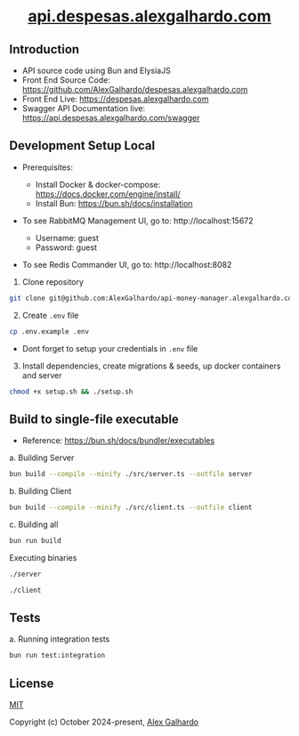 <h1 align="center"><a href="https://api.asaas.alexgalhardo.com" target="_blank">api.despesas.alexgalhardo.com</a></h1>

## Introduction

- API source code using Bun and ElysiaJS
- Front End Source Code: <https://github.com/AlexGalhardo/despesas.alexgalhardo.com>
- Front End Live: <https://despesas.alexgalhardo.com>
- Swagger API Documentation live: <https://api.despesas.alexgalhardo.com/swagger>

## Development Setup Local

- Prerequisites:
   - Install Docker & docker-compose: <https://docs.docker.com/engine/install/>
   - Install Bun: <https://bun.sh/docs/installation>

- To see RabbitMQ Management UI, go to: http://localhost:15672
   - Username: guest
   - Password: guest

- To see Redis Commander UI, go to: http://localhost:8082

1. Clone repository
```bash
git clone git@github.com:AlexGalhardo/api-money-manager.alexgalhardo.com.git
```

2. Create `.env` file
```bash
cp .env.example .env
```
- Dont forget to setup your credentials in `.env` file

3. Install dependencies, create migrations & seeds, up docker containers and server
```bash
chmod +x setup.sh && ./setup.sh
```

## Build to single-file executable

- Reference: <https://bun.sh/docs/bundler/executables>

a. Building Server
```bash
bun build --compile --minify ./src/server.ts --outfile server
```

b. Building Client
```bash
bun build --compile --minify ./src/client.ts --outfile client
```

c. Building all
```bash
bun run build
```

Executing binaries
```bash
./server
```

```bash
./client
```

## Tests

a. Running integration tests
```bash
bun run test:integration
```

## License

[MIT](http://opensource.org/licenses/MIT)

Copyright (c) October 2024-present, [Alex Galhardo](https://github.com/AlexGalhardo)

